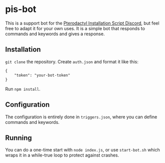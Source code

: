 # pis-bot
This is a support bot for the [Pterodactyl Installation Script Discord](https://discord.gg/zhUu4rv), but feel free to adapt it for your own uses. It is a simple bot that responds to commands and keywords and gives a response.

## Installation

`git clone` the repository. Create `auth.json` and format it like this:
```
{
	"token": "your-bot-token"
}
```
Run `npm install`.

## Configuration

The configuration is entirely done in `triggers.json`, where you can define commands and keywords.

## Running

You can do a one-time start with `node index.js`, or use `start-bot.sh` which wraps it in a while-true loop to protect against crashes.
